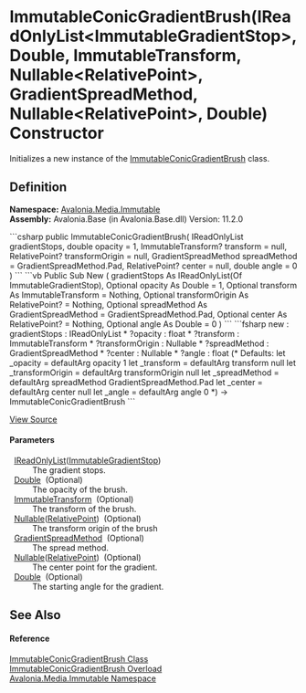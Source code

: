 # ImmutableConicGradientBrush(IReadOnlyList&lt;ImmutableGradientStop&gt;, Double, ImmutableTransform, Nullable&lt;RelativePoint&gt;, GradientSpreadMethod, Nullable&lt;RelativePoint&gt;, Double) Constructor


Initializes a new instance of the <a href="T_Avalonia_Media_Immutable_ImmutableConicGradientBrush">ImmutableConicGradientBrush</a> class.



## Definition
**Namespace:** <a href="N_Avalonia_Media_Immutable">Avalonia.Media.Immutable</a>  
**Assembly:** Avalonia.Base (in Avalonia.Base.dll) Version: 11.2.0

<Tabs groupId="api-code-preview">
<TabItem value="csharp" label="C#">
```csharp
public ImmutableConicGradientBrush(
	IReadOnlyList<ImmutableGradientStop> gradientStops,
	double opacity = 1,
	ImmutableTransform? transform = null,
	RelativePoint? transformOrigin = null,
	GradientSpreadMethod spreadMethod = GradientSpreadMethod.Pad,
	RelativePoint? center = null,
	double angle = 0
)
```
</TabItem>
<TabItem value="vb" label="VB">
```vb
Public Sub New ( 
	gradientStops As IReadOnlyList(Of ImmutableGradientStop),
	Optional opacity As Double = 1,
	Optional transform As ImmutableTransform = Nothing,
	Optional transformOrigin As RelativePoint? = Nothing,
	Optional spreadMethod As GradientSpreadMethod = GradientSpreadMethod.Pad,
	Optional center As RelativePoint? = Nothing,
	Optional angle As Double = 0
)
```
</TabItem>
<TabItem value="fsharp" label="F#">
```fsharp
new : 
        gradientStops : IReadOnlyList<ImmutableGradientStop> * 
        ?opacity : float * 
        ?transform : ImmutableTransform * 
        ?transformOrigin : Nullable<RelativePoint> * 
        ?spreadMethod : GradientSpreadMethod * 
        ?center : Nullable<RelativePoint> * 
        ?angle : float 
(* Defaults:
        let _opacity = defaultArg opacity 1
        let _transform = defaultArg transform null
        let _transformOrigin = defaultArg transformOrigin null
        let _spreadMethod = defaultArg spreadMethod GradientSpreadMethod.Pad
        let _center = defaultArg center null
        let _angle = defaultArg angle 0
*)
-> ImmutableConicGradientBrush
```
</TabItem>
</Tabs>



<a href="https://github.com/AvaloniaUI/Avalonia/tree/master/src/Avalonia.Base/Media/Immutable/ImmutableConicGradientBrush.cs#L28" title="View the source code">View Source</a>



#### Parameters
<dl><dt>  <a href="https://learn.microsoft.com/dotnet/api/system.collections.generic.ireadonlylist-1" target="_blank" rel="noopener noreferrer">IReadOnlyList</a>(<a href="T_Avalonia_Media_Immutable_ImmutableGradientStop">ImmutableGradientStop</a>)</dt><dd>The gradient stops.</dd><dt>  <a href="https://learn.microsoft.com/dotnet/api/system.double" target="_blank" rel="noopener noreferrer">Double</a>  (Optional)</dt><dd>The opacity of the brush.</dd><dt>  <a href="T_Avalonia_Media_Immutable_ImmutableTransform">ImmutableTransform</a>  (Optional)</dt><dd>The transform of the brush.</dd><dt>  <a href="https://learn.microsoft.com/dotnet/api/system.nullable-1" target="_blank" rel="noopener noreferrer">Nullable</a>(<a href="T_Avalonia_RelativePoint">RelativePoint</a>)  (Optional)</dt><dd>The transform origin of the brush</dd><dt>  <a href="T_Avalonia_Media_GradientSpreadMethod">GradientSpreadMethod</a>  (Optional)</dt><dd>The spread method.</dd><dt>  <a href="https://learn.microsoft.com/dotnet/api/system.nullable-1" target="_blank" rel="noopener noreferrer">Nullable</a>(<a href="T_Avalonia_RelativePoint">RelativePoint</a>)  (Optional)</dt><dd>The center point for the gradient.</dd><dt>  <a href="https://learn.microsoft.com/dotnet/api/system.double" target="_blank" rel="noopener noreferrer">Double</a>  (Optional)</dt><dd>The starting angle for the gradient.</dd></dl>

## See Also


#### Reference
<a href="T_Avalonia_Media_Immutable_ImmutableConicGradientBrush">ImmutableConicGradientBrush Class</a>  
<a href="Overload_Avalonia_Media_Immutable_ImmutableConicGradientBrush__ctor">ImmutableConicGradientBrush Overload</a>  
<a href="N_Avalonia_Media_Immutable">Avalonia.Media.Immutable Namespace</a>  

